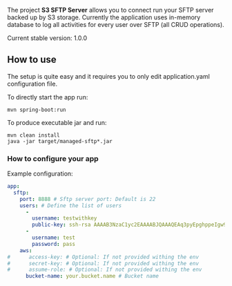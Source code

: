 The project **S3 SFTP Server** allows you to connect run your SFTP server backed up by S3 storage.
Currently the application uses in-memory database to log all activities for every user over SFTP (all CRUD operations).

Current stable version: 1.0.0

## How to use

The setup is quite easy and it requires you to only edit application.yaml configuration file.

To directly start the app run:
```maven
mvn spring-boot:run
```

To produce executable jar and run:

```maven
mvn clean install
java -jar target/managed-sftp*.jar
```

### How to configure your app

Example configuration:

```yaml
app:
  sftp:
    port: 8888 # Sftp server port: Default is 22
    users: # Define the list of users
      -
        username: testwithkey
        public-key: ssh-rsa AAAAB3NzaC1yc2EAAAABJQAAAQEAq3pyEpghppeIgw9UgkIx/qgSVqMc63vVeVwLV+7U3uqhnSaefJqneL1Z8n2XxbMC+Fl8/r4Wx+fdbRBZojGeyHOAwi63YFQmHtkfKiko8Cnz3Cds09OzShEBv8W8eMY4HpRTYElxb7I5QQAKg5wPPP2Eip6WoChQfz44nzD0SAEbAcj5jKb0tXfxS3ePU3iHRjjbqRTNE4crsuR7xPKwf/RrQEWDlYKNchwgq1atyJETfcuxPJm9KVmbZAiOcVpHpDllQ1+HxVTE33B5qxJGx0gtJenS5Xjgtzw5cxa9CvmPpsq4oHjgLzvgWSsHTg7u7BzoZ6OkTN0yS1UkCfB0lw== rsa-key-20170427
      -
        username: test
        password: pass
    aws:
#      access-key: # Optional: If not provided withing the env
#      secret-key: # Optional: If not provided withing the env
#      assume-role: # Optional: If not provided withing the env
      bucket-name: your.bucket.name # Bucket name
```
